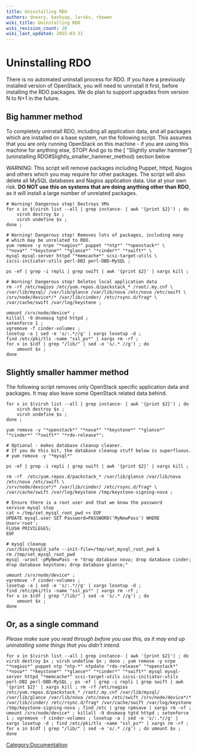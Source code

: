 ```yaml
---
title: Uninstalling RDO
authors: dneary, kashyap, larsks, rbowen
wiki_title: Uninstalling RDO
wiki_revision_count: 20
wiki_last_updated: 2015-03-31
---
```


# Uninstalling RDO

There is no automated uninstall process for RDO. If you have a previously installed version of OpenStack, you will need to uninstall it first, before installing the RDO packages. We do plan to support upgrades from version N to N+1 in the future.

## Big hammer method

To completely uninstall RDO, including all application data, and all packages which are installed on a base system, run the following script. This assumes that you are only running OpenStack on this machine - if you are using this machine for anything else, STOP! And go to the [ "Slightly smaller hammer"](uninstalling RDO#Slightly_smaller_hammer_method) section below

WARNING: This script will remove packages including Puppet, httpd, Nagios and others which you may require for other packages. The script will also delete all MySQL databases and Nagios application data. Use at your own risk. <b>DO NOT use this on systems that are doing anything other than RDO</b>, as it will install a large number of unrelated packages.

    # Warning! Dangerous step! Destroys VMs
    for x in $(virsh list --all | grep instance- | awk '{print $2}') ; do
        virsh destroy $x ;
        virsh undefine $x ;
    done ;

    # Warning! Dangerous step! Removes lots of packages, including many
    # which may be unrelated to RDO.
    yum remove -y nrpe "*nagios*" puppet "*ntp*" "*openstack*" \
    "*nova*" "*keystone*" "*glance*" "*cinder*" "*swift*" \
    mysql mysql-server httpd "*memcache*" scsi-target-utils \
    iscsi-initiator-utils perl-DBI perl-DBD-MySQL ;

    ps -ef | grep -i repli | grep swift | awk '{print $2}' | xargs kill ;

    # Warning! Dangerous step! Deletes local application data
    rm -rf /etc/nagios /etc/yum.repos.d/packstack_* /root/.my.cnf \
    /var/lib/mysql/ /var/lib/glance /var/lib/nova /etc/nova /etc/swift \
    /srv/node/device*/* /var/lib/cinder/ /etc/rsync.d/frag* \
    /var/cache/swift /var/log/keystone ;

    umount /srv/node/device* ;
    killall -9 dnsmasq tgtd httpd ;
    setenforce 1 ;
    vgremove -f cinder-volumes ;
    losetup -a | sed -e 's/:.*//g' | xargs losetup -d ;
    find /etc/pki/tls -name "ssl_ps*" | xargs rm -rf ;
    for x in $(df | grep "/lib/" | sed -e 's/.* //g') ; do
        umount $x ;
    done

## Slightly smaller hammer method

The following script removes only OpenStack specific application data and packages. It may also leave some OpenStack related data behind.

    for x in $(virsh list --all | grep instance- | awk '{print $2}') ; do
        virsh destroy $x ;
        virsh undefine $x ;
    done ;

    yum remove -y "*openstack*" "*nova*" "*keystone*" "*glance*" "*cinder*" "*swift*" "*rdo-release*";

    # Optional - makes database cleanup cleaner.
    # If you do this bit, the database cleanup stuff below is superfluous.
    # yum remove -y "*mysql*"

    ps -ef | grep -i repli | grep swift | awk '{print $2}' | xargs kill ;

    rm -rf  /etc/yum.repos.d/packstack_* /var/lib/glance /var/lib/nova /etc/nova /etc/swift \
    /srv/node/device*/* /var/lib/cinder/ /etc/rsync.d/frag* \
    /var/cache/swift /var/log/keystone /tmp/keystone-signing-nova ;

    # Ensure there is a root user and that we know the password
    service mysql stop
    cat > /tmp/set_mysql_root_pwd << EOF
    UPDATE mysql.user SET Password=PASSWORD('MyNewPass') WHERE User='root';
    FLUSH PRIVILEGES;
    EOF

    # mysql cleanup
    /usr/bin/mysqld_safe --init-file=/tmp/set_mysql_root_pwd &
    rm /tmp/set_mysql_root_pwd
    mysql -uroot -pMyNewPass -e "drop database nova; drop database cinder; drop database keystone; drop database glance;"

    umount /srv/node/device* ;
    vgremove -f cinder-volumes ;
    losetup -a | sed -e 's/:.*//g' | xargs losetup -d ;
    find /etc/pki/tls -name "ssl_ps*" | xargs rm -rf ;
    for x in $(df | grep "/lib/" | sed -e 's/.* //g') ; do
        umount $x ;
    done

## Or, as a single command

*Please make sure you read through before you use this, as it may end up uninstalling some things that you didn't intend.*

    for x in $(virsh list --all | grep instance- | awk '{print $2}') ; do virsh destroy $x ; virsh undefine $x ; done ; yum remove -y nrpe "*nagios*" puppet ntp "ntp-*" ntpdate "rdo-release" "*openstack*" "*nova*" "*keystone*" "*glance*" "*cinder*" "*swift*" mysql mysql-server httpd "*memcache*" scsi-target-utils iscsi-initiator-utils perl-DBI perl-DBD-MySQL ; ps -ef | grep -i repli | grep swift | awk '{print $2}' | xargs kill ; rm -rf /etc/nagios /etc/yum.repos.d/packstack_* /root/.my.cnf /var/lib/mysql/ /var/lib/glance /var/lib/nova /etc/nova /etc/swift /srv/node/device*/* /var/lib/cinder/ /etc/rsync.d/frag* /var/cache/swift /var/log/keystone /tmp/keystone-signing-nova ; find /etc | grep rpmsave | xargs rm -vf ; umount /srv/node/device* ; killall -9 dnsmasq tgtd httpd ; setenforce 1 ; vgremove -f cinder-volumes ; losetup -a | sed -e 's/:.*//g' | xargs losetup -d ; find /etc/pki/tls -name "ssl_ps*" | xargs rm -rf ; for x in $(df | grep "/lib/" | sed -e 's/.* //g') ; do umount $x ; done

<Category:Documentation>
